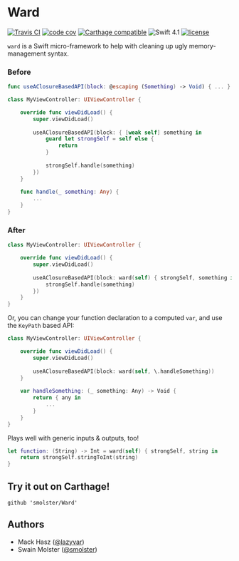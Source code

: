 # Ward

[![Travis CI](https://img.shields.io/travis/OneAfternoon/Ward/master.svg?style=flat-square)](https://travis-ci.org/OneAfternoon/Ward) [![code cov](https://img.shields.io/codecov/c/github/OneAfternoon/Ward.svg?style=flat-square)](https://codecov.io/gh/OneAfternoon/Ward) [![Carthage compatible](https://img.shields.io/badge/Carthage-compatible-4BC51D.svg?style=flat-square)](https://github.com/Carthage/Carthage) ![Swift 4.1](https://img.shields.io/badge/Swift-4.1-orange.svg?style=flat-square) [![license](	https://img.shields.io/github/license/OneAfternoon/Ward.svg?style=flat-square)](https://github.com/OneAfternoon/Ward/blob/master/LICENSE)

`ward` is a Swift micro-framework to help with cleaning up ugly memory-management syntax.

### Before
```swift
func useAClosureBasedAPI(block: @escaping (Something) -> Void) { ... }

class MyViewController: UIViewController {

    override func viewDidLoad() {
        super.viewDidLoad()
        
        useAClosureBasedAPI(block: { [weak self] something in
            guard let strongSelf = self else {
                return
            }
            
            strongSelf.handle(something)
        })
    }
    
    func handle(_ something: Any) { 
        ...
    }
}
```

### After

```swift
class MyViewController: UIViewController {

    override func viewDidLoad() {
        super.viewDidLoad()
        
        useAClosureBasedAPI(block: ward(self) { strongSelf, something in
            strongSelf.handle(something)
        })
    }
}
```

Or, you can change your function declaration to a computed `var`, and use the `KeyPath` based API:

```swift
class MyViewController: UIViewController {

    override func viewDidLoad() {
        super.viewDidLoad()
        
        useAClosureBasedAPI(block: ward(self, \.handleSomething))
    }
    
    var handleSomething: (_ something: Any) -> Void { 
        return { any in 
            ...
        }
    }
}
```

Plays well with generic inputs & outputs, too!

```swift
let function: (String) -> Int = ward(self) { strongSelf, string in
    return strongSelf.stringToInt(string)
}
```

## Try it out on Carthage!
```
github 'smolster/Ward'
```

## Authors
- Mack Hasz ([@lazyvar](https://github.com/lazyvar))
- Swain Molster ([@smolster](https://github.com/smolster))
